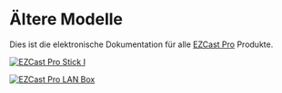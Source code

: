# Ältere Modelle

Dies ist die elektronische Dokumentation für alle [EZCast Pro](https://www.ezcastpro.de) Produkte.

<a href="https://doc.ezcastpro.de/Pro-Stick-D01/" align="left" target="_self"><img src="/images/ezcastpro_stick_small.png" alt="EZCast Pro Stick I"></a>

<a href="https://doc.ezcastpro.de/LAN-Box-B01/" align="left" target="_self"><img src="/images/EZCastPro_LAN_small.png" alt="EZCast Pro LAN Box"></a>

